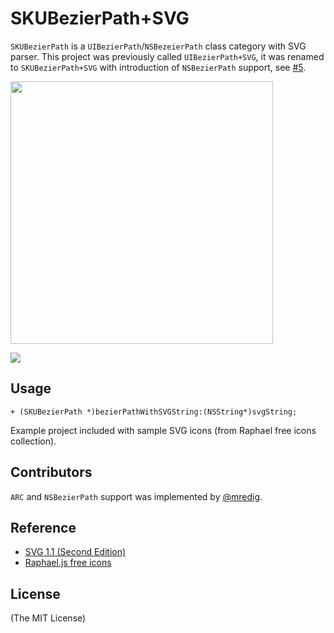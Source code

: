 SKUBezierPath+SVG
=============

`SKUBezierPath` is a `UIBezierPath`/`NSBezeierPath` class category with SVG parser. This project was previously called `UIBezierPath+SVG`, it was renamed to `SKUBezierPath+SVG` with introduction of `NSBezierPath` support, see [#5](https://github.com/ap4y/UIBezierPath-SVG/pull/5).

[<img src="https://raw.github.com/ap4y/UIBezierPath-SVG/master/photo.png" width="420px"></img>](https://raw.github.com/ap4y/UIBezierPath-SVG/master/photo.png)

[<img src="https://raw.github.com/mredig/UIBezierPath-SVG/master/macSS.png"></img>](https://raw.github.com/ap4y/UIBezierPath-SVG/master/macSS.png)

## Usage ##

    + (SKUBezierPath *)bezierPathWithSVGString:(NSString*)svgString;

Example project included with sample SVG icons (from Raphael free icons collection).

Contributors
-------

`ARC` and `NSBezierPath` support was implemented by [@mredig](https://github.com/mredig).

Reference
-------

- [SVG 1.1 (Second Edition)](http://www.w3.org/TR/SVG/paths.html#PathData)
- [Raphael.js free icons](http://raphaeljs.com/icons/)

License
-------
(The MIT License)

